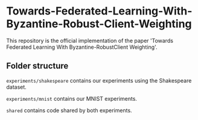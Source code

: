 # Towards-Federated-Learning-With-Byzantine-Robust-Client-Weighting

This repository is the official implementation of the paper 'Towards Federated Learning With Byzantine-RobustClient Weighting'.

## Folder structure

`experiments/shakespeare` contains our experiments using the Shakespeare dataset.

`experiments/mnist` contains our MNIST experiments.

`shared` contains code shared by both experiments.

